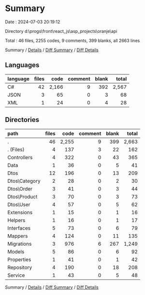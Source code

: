 # Summary

Date : 2024-07-03 20:19:12

Directory d:\\progs\\front\\react_js\\asp_projects\\oranje\\api

Total : 46 files,  2255 codes, 9 comments, 399 blanks, all 2663 lines

Summary / [Details](details.md) / [Diff Summary](diff.md) / [Diff Details](diff-details.md)

## Languages
| language | files | code | comment | blank | total |
| :--- | ---: | ---: | ---: | ---: | ---: |
| C# | 42 | 2,166 | 9 | 392 | 2,567 |
| JSON | 3 | 65 | 0 | 3 | 68 |
| XML | 1 | 24 | 0 | 4 | 28 |

## Directories
| path | files | code | comment | blank | total |
| :--- | ---: | ---: | ---: | ---: | ---: |
| . | 46 | 2,255 | 9 | 399 | 2,663 |
| . (Files) | 4 | 137 | 3 | 22 | 162 |
| Controllers | 4 | 322 | 0 | 43 | 365 |
| Data | 1 | 36 | 0 | 5 | 41 |
| Dtos | 12 | 196 | 0 | 13 | 209 |
| Dtos\\Category | 2 | 28 | 0 | 2 | 30 |
| Dtos\\Order | 3 | 41 | 0 | 3 | 44 |
| Dtos\\Product | 3 | 70 | 0 | 3 | 73 |
| Dtos\\User | 4 | 57 | 0 | 5 | 62 |
| Extensions | 1 | 15 | 0 | 1 | 16 |
| Helpers | 1 | 16 | 0 | 1 | 17 |
| Interfaces | 5 | 73 | 0 | 6 | 79 |
| Mappers | 4 | 124 | 0 | 11 | 135 |
| Migrations | 3 | 976 | 6 | 267 | 1,249 |
| Models | 5 | 86 | 0 | 6 | 92 |
| Properties | 1 | 41 | 0 | 1 | 42 |
| Repository | 4 | 190 | 0 | 18 | 208 |
| Service | 1 | 43 | 0 | 5 | 48 |

Summary / [Details](details.md) / [Diff Summary](diff.md) / [Diff Details](diff-details.md)